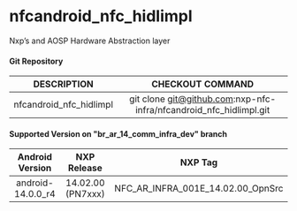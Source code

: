 # nfcandroid_nfc_hidlimpl
Nxp’s and AOSP Hardware Abstraction layer


#### Git Repository

| DESCRIPTION        | CHECKOUT COMMAND          |
| :-------------: |:-------------:| 
| nfcandroid_nfc_hidlimpl | git clone git@github.com:nxp-nfc-infra/nfcandroid_nfc_hidlimpl.git |

#### Supported Version on "br_ar_14_comm_infra_dev" branch
| Android Version        | NXP Release          | NXP Tag  |
| :-------------: |:---------------------:| :-----:|
| android-14.0.0_r4              |  14.02.00 (PN7xxx) |  NFC_AR_INFRA_001E_14.02.00_OpnSrc |








